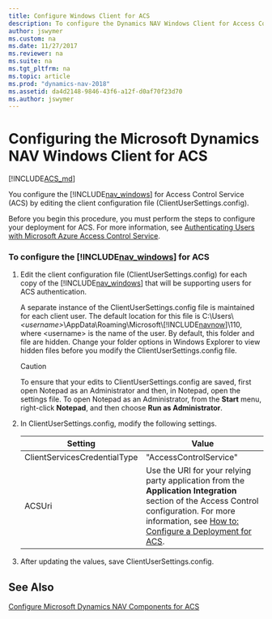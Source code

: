 ```yaml
---
title: Configure Windows Client for ACS
description: To configure the Dynamics NAV Windows Client for Access Control Services, edit the client configuration file, named as ClientUserSetting.config file. 
author: jswymer
ms.custom: na
ms.date: 11/27/2017
ms.reviewer: na
ms.suite: na
ms.tgt_pltfrm: na
ms.topic: article
ms.prod: "dynamics-nav-2018"
ms.assetid: da4d2148-9846-43f6-a12f-d0af70f23d70
ms.author: jswymer
---
```

# Configuring the Microsoft Dynamics NAV Windows Client for ACS

[!INCLUDE[ACS_md](includes/ACS_md.md)]

You configure the [!INCLUDE[nav_windows](includes/nav_windows_md.md)] for Access Control Service \(ACS\) by editing the client configuration file \(ClientUserSettings.config\).  

 Before you begin this procedure, you must perform the steps to configure your deployment for ACS. For more information, see [Authenticating Users with Microsoft Azure Access Control Service](Authenticating-Users-with-Microsoft-Azure-Access-Control-Service.md).  

### To configure the [!INCLUDE[nav_windows](includes/nav_windows_md.md)] for ACS  

1. Edit the client configuration file \(ClientUserSettings.config\) for each copy of the [!INCLUDE[nav_windows](includes/nav_windows_md.md)] that will be supporting users for ACS authentication.  

    A separate instance of the ClientUserSettings.config file is maintained for each client user. The default location for this file is C:\\Users\\*\<username>*\\AppData\\Roaming\\Microsoft\\[!INCLUDE[navnow](includes/navnow_md.md)]\\110, where \<username> is the name of the user. By default, this folder and file are hidden. Change your folder options in Windows Explorer to view hidden files before you modify the ClientUserSettings.config file.  

   > [!CAUTION]  
   >  To ensure that your edits to ClientUserSettings.config are saved, first open Notepad as an Administrator and then, in Notepad, open the settings file. To open Notepad as an Administrator, from the **Start** menu, right-click **Notepad**, and then choose **Run as Administrator**.  

2. In ClientUserSettings.config, modify the following settings.  


   |           Setting            |                                                                                                                      Value                                                                                                                      |
   |------------------------------|-------------------------------------------------------------------------------------------------------------------------------------------------------------------------------------------------------------------------------------------------|
   | ClientServicesCredentialType |                                                                                                             "AccessControlService"                                                                                                              |
   |            ACSUri            | Use the URI for your relying party application from the **Application Integration** section of the Access Control configuration. For more information, see [How to: Configure a Deployment for ACS](How-to--Configure-a-Deployment-for-ACS.md). |


3. After updating the values, save ClientUserSettings.config.  

## See Also  
 [Configure Microsoft Dynamics NAV Components for ACS](Configure-Microsoft-Dynamics-NAV-Components-for-ACS.md)
